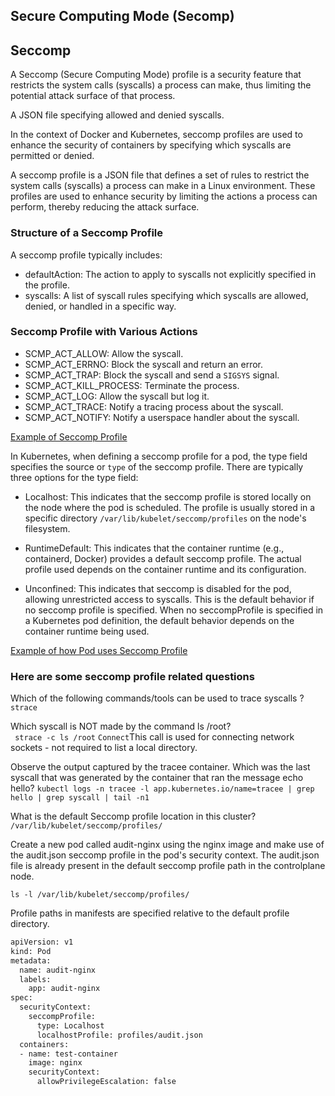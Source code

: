 <h2> Secure Computing Mode (Secomp) </h2>

## Seccomp
A Seccomp (Secure Computing Mode) profile is a security feature that restricts the system calls (syscalls) a process can make, thus limiting the potential attack surface of that process.

A JSON file specifying allowed and denied syscalls.

In the context of Docker and Kubernetes, seccomp profiles are used to enhance the security of containers by specifying which syscalls are permitted or denied.

A seccomp profile is a JSON file that defines a set of rules to restrict the system calls (syscalls) a process can make in a Linux environment. These profiles are used to enhance security by limiting the actions a process can perform, thereby reducing the attack surface. 

### Structure of a Seccomp Profile
A seccomp profile typically includes:

- defaultAction: The action to apply to syscalls not explicitly specified in the profile.
- syscalls: A list of syscall rules specifying which syscalls are allowed, denied, or handled in a specific way.

### Seccomp Profile with Various Actions
- SCMP_ACT_ALLOW: Allow the syscall.
- SCMP_ACT_ERRNO: Block the syscall and return an error.
- SCMP_ACT_TRAP: Block the syscall and send a `SIGSYS` signal.
- SCMP_ACT_KILL_PROCESS: Terminate the process.
- SCMP_ACT_LOG: Allow the syscall but log it.
- SCMP_ACT_TRACE: Notify a tracing process about the syscall.
- SCMP_ACT_NOTIFY: Notify a userspace handler about the syscall.
  
[Example of Seccomp Profile](https://kubernetes.io/docs/tutorials/security/seccomp/#download-profiles)

In Kubernetes, when defining a seccomp profile for a pod, the type field specifies the source or `type` of the seccomp profile. There are typically three options for the type field:

- Localhost: This indicates that the seccomp profile is stored locally on the node where the pod is scheduled. The profile is usually stored in a specific directory `/var/lib/kubelet/seccomp/profiles` on the node's filesystem.

- RuntimeDefault: This indicates that the container runtime (e.g., containerd, Docker) provides a default seccomp profile. The actual profile used depends on the container runtime and its configuration.

- Unconfined: This indicates that seccomp is disabled for the pod, allowing unrestricted access to syscalls. This is the default behavior if no seccomp profile is specified. When no seccompProfile is specified in a Kubernetes pod definition, the default behavior depends on the container runtime being used.

[Example of how Pod uses Seccomp Profile](https://kubernetes.io/docs/tutorials/security/seccomp/#create-a-pod-that-uses-the-container-runtime-default-seccomp-profile)


### Here are some seccomp profile related questions

Which of the following commands/tools can be used to trace syscalls ?\
`strace`

Which syscall is NOT made by the command ls /root?\
` strace -c ls /root` `Connect`This call is used for connecting network sockets - not required to list a local directory.


Observe the output captured by the tracee container.
Which was the last syscall that was generated by the container that ran the message echo hello?
`kubectl logs -n tracee -l app.kubernetes.io/name=tracee | grep hello | grep syscall | tail -n1`

What is the default Seccomp profile location in this cluster?\
`/var/lib/kubelet/seccomp/profiles/`

Create a new pod called audit-nginx using the nginx image and make use of the audit.json seccomp profile in the pod's security context. The audit.json file is already present in the default seccomp profile path in the controlplane node.

`ls -l /var/lib/kubelet/seccomp/profiles/`

Profile paths in manifests are specified relative to the default profile directory.
```bash
apiVersion: v1
kind: Pod
metadata:
  name: audit-nginx
  labels:
    app: audit-nginx
spec:
  securityContext:
    seccompProfile:
      type: Localhost
      localhostProfile: profiles/audit.json
  containers:
  - name: test-container
    image: nginx
    securityContext:
      allowPrivilegeEscalation: false
```
